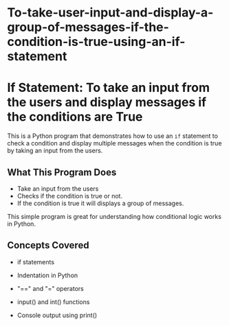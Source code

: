 # To-take-user-input-and-display-a-group-of-messages-if-the-condition-is-true-using-an-if-statement


# If Statement: To take an input from the users and display messages if the conditions are True

This is a Python program that demonstrates how to use an `if` statement to check a condition and display multiple messages when the condition is true by taking an input from the users.

##  What This Program Does

- Take an input from the users
- Checks if the condition is true or not.
- If the condition is true it will  displays a group of messages.

This simple program is great for understanding how conditional logic works in Python.



## Concepts Covered
- if statements

- Indentation in Python

- "==" and "=" operators

- input() and int() functions

- Console output using print()
